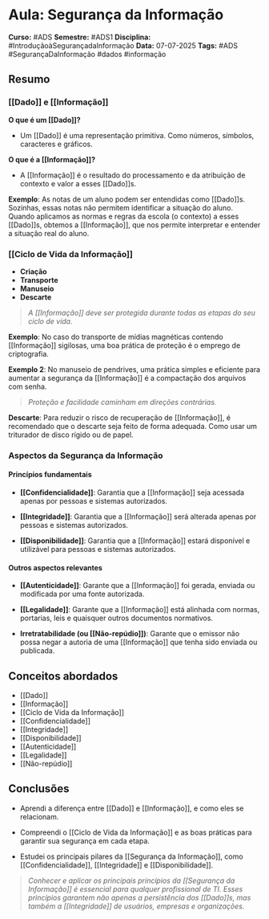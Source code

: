 # Aula: Segurança da Informação

**Curso:** #ADS
**Semestre:** #ADS1
**Disciplina:** #IntroduçãoàSegurançadaInformação
**Data:** 07-07-2025
**Tags:** #ADS #SegurançaDaInformação #dados #informação

## Resumo

### [[Dado]] e [[Informação]]

**O que é um [[Dado]]?**
- Um [[Dado]] é uma representação primitiva. Como números, símbolos, caracteres e gráficos.

**O que é a [[Informação]]?**
- A [[Informação]] é o resultado do processamento e da atribuição de contexto e valor a esses [[Dado]]s.

**Exemplo**: As notas de um aluno podem ser entendidas como [[Dado]]s. Sozinhas, essas notas não permitem identificar a situação do aluno. Quando aplicamos as normas e regras da escola (o contexto) a esses [[Dado]]s, obtemos a [[Informação]], que nos permite interpretar e entender a situação real do aluno.

### [[Ciclo de Vida da Informação]]

- **Criação**
- **Transporte**
- **Manuseio**
- **Descarte**

> *A [[Informação]] deve ser protegida durante todas as etapas do seu ciclo de vida.*

**Exemplo**: No caso do transporte de mídias magnéticas contendo [[Informação]] sigilosas, uma boa prática de proteção é o emprego de criptografia.

**Exemplo 2**: No manuseio de pendrives, uma prática simples e eficiente para aumentar a segurança da [[Informação]] é a compactação dos arquivos com senha.

> *Proteção e facilidade caminham em direções contrárias.*

**Descarte**: Para reduzir o risco de recuperação de [[Informação]], é recomendado que o descarte seja feito de forma adequada. Como usar um triturador de disco rígido ou de papel.

### Aspectos da Segurança da Informação

#### Princípios fundamentais

- **[[Confidencialidade]]**: Garantia que a [[Informação]] seja acessada apenas por pessoas e sistemas autorizados.

- **[[Integridade]]**: Garantia que a [[Informação]] será alterada apenas por pessoas e sistemas autorizados.

- **[[Disponibilidade]]**: Garantia que a [[Informação]] estará disponível e utilizável para pessoas e sistemas autorizados.

#### Outros aspectos relevantes

- **[[Autenticidade]]**: Garante que a [[Informação]] foi gerada, enviada ou modificada por uma fonte autorizada.

- **[[Legalidade]]**: Garante que a [[Informação]] está alinhada com normas, portarias, leis e quaisquer outros documentos normativos.

- **Irretratabilidade (ou [[Não-repúdio]])**: Garante que o emissor não possa negar a autoria de uma [[Informação]] que tenha sido enviada ou publicada.

## Conceitos abordados

- [[Dado]]
- [[Informação]]
- [[Ciclo de Vida da Informação]]
- [[Confidencialidade]]
- [[Integridade]]
- [[Disponibilidade]]
- [[Autenticidade]]
- [[Legalidade]]
- [[Não-repúdio]]

## Conclusões

- Aprendi a diferença entre [[Dado]] e [[Informação]], e como eles se relacionam.
    
- Compreendi o [[Ciclo de Vida da Informação]] e as boas práticas para garantir sua segurança em cada etapa.
    
- Estudei os principais pilares da [[Segurança da Informação]], como [[Confidencialidade]], [[Integridade]] e [[Disponibilidade]].

> *Conhecer e aplicar os principais princípios da [[Segurança da Informação]] é essencial para qualquer profissional de TI. Esses princípios garantem não apenas a persistência dos [[Dado]]s, mas também a [[Integridade]] de usuários, empresas e organizações.*
